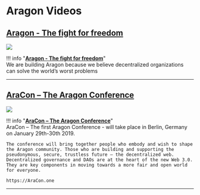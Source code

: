 # Aragon Videos

## [**Aragon - The fight for freedom**](https://www.youtube.com/watch?v=AqjIWmiAidw)

[![](https://img.youtube.com/vi/AqjIWmiAidw/0.jpg)](https://youtu.be/AqjIWmiAidw)  

!!! info "[**Aragon - The fight for freedom**](https://www.youtube.com/watch?v=AqjIWmiAidw)"  
    We are building Aragon because we believe decentralized organizations can solve the world’s worst problems
___

## [**AraCon – The Aragon Conference**](https://www.youtube.com/watch?v=49hXxj31e7c)

[![](https://img.youtube.com/vi/49hXxj31e7c/0.jpg)](https://www.youtube.com/watch?v=49hXxj31e7c)  

!!! info "[**AraCon – The Aragon Conference**](https://www.youtube.com/watch?v=49hXxj31e7c)"  
    AraCon – The first Aragon Conference - will take place in Berlin, Germany on January 29th-30th 2019.

    The conference will bring together people who embody and wish to shape the Aragon community. Those who are building and supporting the pseudonymous, secure, trustless future — the decentralized web. Decentralized governance and DAOs are at the heart of the new Web 3.0. They are key components in moving towards a more fair and open world for everyone.

    https://AraCon.one
___
